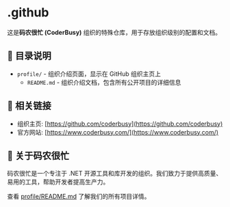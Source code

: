 # .github

这是**码农很忙 (CoderBusy)** 组织的特殊仓库，用于存放组织级别的配置和文档。

## 📂 目录说明

- `profile/` - 组织介绍页面，显示在 GitHub 组织主页上
  - `README.md` - 组织介绍文档，包含所有公开项目的详细信息

## 🔗 相关链接

- 组织主页: [https://github.com/coderbusy](https://github.com/coderbusy)
- 官方网站: [https://www.coderbusy.com/](https://www.coderbusy.com/)

## 📝 关于码农很忙

码农很忙是一个专注于 .NET 开源工具和库开发的组织。我们致力于提供高质量、易用的工具，帮助开发者提高生产力。

查看 [profile/README.md](profile/README.md) 了解我们的所有项目详情。